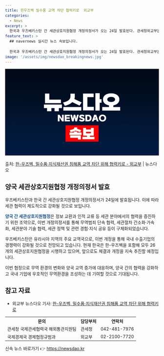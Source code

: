 ```yaml
---
title: 한우즈벡 밀수품 교역 차단 협력키로  외교부
categories:
  - News
excerpt: >
  한국과 우즈베키스탄 간 세관상호지원협정 개정의정서가 오는 24일 발효된다. 관세청외교부는 대한민국 정부와 우…
feature_text: >
  ## navernews 실시간 뉴스 속보입니다.

  한국과 우즈베키스탄 간 세관상호지원협정 개정의정서가 오는 24일 발효된다. 관세청외교부는 대한민국 정부와 우…
image: '/assets/img/newsdao_breakingnews.jpg'
---
```


![뉴스다오 속보](/assets/img/newsdao_breakingnews.jpg)

<p>출처: <a href="https://newsdao.kr/3226" rel="dofollow">한-우즈벡, 밀수품·지식재산권 침해품  교역 차단 위해 협력키로  - 외교부</a> | 뉴스다오</p>

<h2 data-ke-size="size26">양국 세관상호지원협정 개정의정서 발효</h2>
우즈베키스탄과 한국 간 세관상호지원협정 개정의정서가 24일에 발효됩니다. 이에 따라 세관 협력이 제도적으로 강화될 것으로 보입니다.

<p data-ke-size="size16"><b><span style="color: #1a5490;">양국 간 세관상호지원협정</span></b>은 정보 교환과 인적 교류 등 세관 분야에서의 협력을 증진하기 위한 조약으로, 이번 개정의정서를 통해 무역범죄 단속 협력, 세관절차 간소화·가속화, 세관분야 기술 협력, 세관 정책 및 관련 경험·지식 공유 등이 구체화되었습니다.</p>

우즈베키스탄은 유라시아 지역의 주요 교역국으로, 이번 개정을 통해 국내 수출기업의 경쟁력이 강화될 것으로 전망되고 있습니다. 현재 한국은 한-우즈벡을 포함해 모두 26개의 세관상호지원협정을 시행하고 있으며, 앞으로도 체결과 개정을 지속 추진할 예정입니다.

이번 협정으로 무역 환경의 변화와 양국 교역 증가에 대응하며, 양국 간의 협력을 강화하고 국내 기업에 우호적인 무역환경을 조성하는 데 기여할 것으로 기대됩니다. 

<h2 data-ke-size="size26">참고 자료</h2>
<ul>
  <li>외교부 뉴스다오 기사: <a href="https://newsdao.kr/3226">한-우즈벡, 밀수품·지식재산권 침해품 교역 차단 위해 협력키로</a></li>
</ul>

<table>
  <tr>
    <th>문의</th>
    <th>담당부처</th>
    <th>연락처</th>
  </tr>
  <tr>
    <td>관세청 국제관세협력국 해외통관지원팀</td>
    <td>관세청</td>
    <td>042-481-7976</td>
  </tr>
  <tr>
    <td>국제경제국 경제협정규범과</td>
    <td>외교부</td>
    <td>02-2100-7720</td>
  </tr>
</table> 

신속 뉴스 바로가기 👉 <a href="https://newsdao.kr" rel="dofollow">https://newsdao.kr</a>



